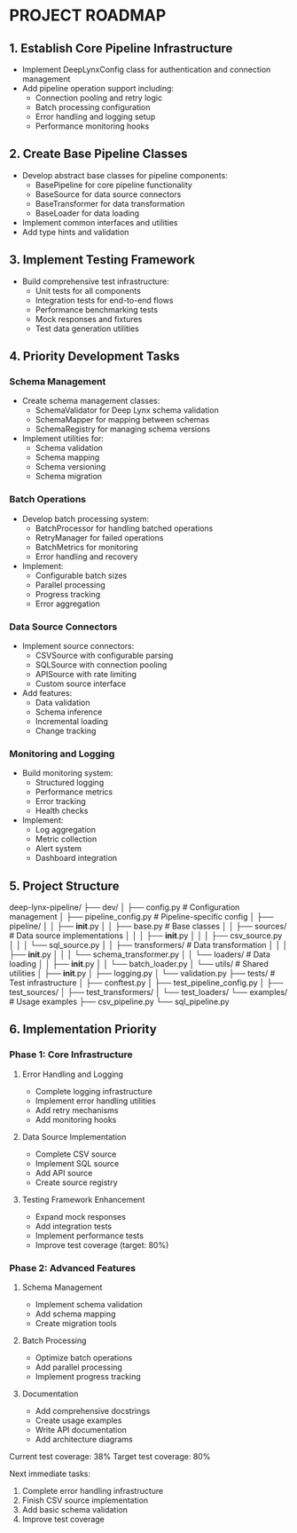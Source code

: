 # PROJECT ROADMAP

## 1. Establish Core Pipeline Infrastructure
- Implement DeepLynxConfig class for authentication and connection management
- Add pipeline operation support including:
  - Connection pooling and retry logic
  - Batch processing configuration
  - Error handling and logging setup
  - Performance monitoring hooks

## 2. Create Base Pipeline Classes
- Develop abstract base classes for pipeline components:
  - BasePipeline for core pipeline functionality
  - BaseSource for data source connectors
  - BaseTransformer for data transformation
  - BaseLoader for data loading
- Implement common interfaces and utilities
- Add type hints and validation

## 3. Implement Testing Framework
- Build comprehensive test infrastructure:
  - Unit tests for all components
  - Integration tests for end-to-end flows
  - Performance benchmarking tests
  - Mock responses and fixtures
  - Test data generation utilities

## 4. Priority Development Tasks

### Schema Management
- Create schema management classes:
  - SchemaValidator for Deep Lynx schema validation
  - SchemaMapper for mapping between schemas
  - SchemaRegistry for managing schema versions
- Implement utilities for:
  - Schema validation
  - Schema mapping
  - Schema versioning
  - Schema migration

### Batch Operations
- Develop batch processing system:
  - BatchProcessor for handling batched operations
  - RetryManager for failed operations
  - BatchMetrics for monitoring
  - Error handling and recovery
- Implement:
  - Configurable batch sizes
  - Parallel processing
  - Progress tracking
  - Error aggregation

### Data Source Connectors
- Implement source connectors:
  - CSVSource with configurable parsing
  - SQLSource with connection pooling
  - APISource with rate limiting
  - Custom source interface
- Add features:
  - Data validation
  - Schema inference
  - Incremental loading
  - Change tracking

### Monitoring and Logging
- Build monitoring system:
  - Structured logging
  - Performance metrics
  - Error tracking
  - Health checks
- Implement:
  - Log aggregation
  - Metric collection
  - Alert system
  - Dashboard integration

## 5. Project Structure
deep-lynx-pipeline/
├── dev/
│   ├── config.py                 # Configuration management
│   ├── pipeline_config.py        # Pipeline-specific config
│   ├── pipeline/
│   │   ├── __init__.py
│   │   ├── base.py              # Base classes
│   │   ├── sources/             # Data source implementations
│   │   │   ├── __init__.py
│   │   │   ├── csv_source.py
│   │   │   └── sql_source.py
│   │   ├── transformers/        # Data transformation
│   │   │   ├── __init__.py
│   │   │   └── schema_transformer.py
│   │   └── loaders/             # Data loading
│   │       ├── __init__.py
│   │       └── batch_loader.py
│   └── utils/                    # Shared utilities
│       ├── __init__.py
│       ├── logging.py
│       └── validation.py
├── tests/                        # Test infrastructure
│   ├── conftest.py
│   ├── test_pipeline_config.py
│   ├── test_sources/
│   ├── test_transformers/
│   └── test_loaders/
└── examples/                     # Usage examples
    ├── csv_pipeline.py
    └── sql_pipeline.py

## 6. Implementation Priority

### Phase 1: Core Infrastructure
1. Error Handling and Logging
   - Complete logging infrastructure
   - Implement error handling utilities
   - Add retry mechanisms
   - Add monitoring hooks

2. Data Source Implementation
   - Complete CSV source
   - Implement SQL source
   - Add API source
   - Create source registry

3. Testing Framework Enhancement
   - Expand mock responses
   - Add integration tests
   - Implement performance tests
   - Improve test coverage (target: 80%)

### Phase 2: Advanced Features
1. Schema Management
   - Implement schema validation
   - Add schema mapping
   - Create migration tools

2. Batch Processing
   - Optimize batch operations
   - Add parallel processing
   - Implement progress tracking

3. Documentation
   - Add comprehensive docstrings
   - Create usage examples
   - Write API documentation
   - Add architecture diagrams

Current test coverage: 38%
Target test coverage: 80%

Next immediate tasks:
1. Complete error handling infrastructure
2. Finish CSV source implementation
3. Add basic schema validation
4. Improve test coverage